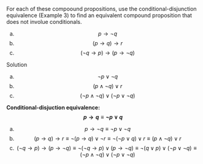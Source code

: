 For each of these compoound propositions, use the conditional-disjunction equivalence (Example 3) to find an equivalent compound proposition that does not involue conditionals.

1. $$p \rightarrow \neg q$$
2. $$(p \rightarrow q) \rightarrow r$$
3. $$(\neg q \rightarrow p) \rightarrow (p \rightarrow \neg q)$$

Solution

1. $$\neg p \vee \neg q$$
2. $$(p \wedge \neg q) \vee r$$
3. $$(\neg p \wedge \neg q) \vee (\neg p \vee \neg q)$$


**Conditional-disjuction equivalence: $$p \rightarrow q \equiv \neg p \vee q$$**

1. $$p \rightarrow \neg q \equiv \neg p \vee \neg q$$
2. $$(p \rightarrow q) \rightarrow r \equiv \neg (p \rightarrow q) \vee \neg r \equiv \neg (\neg p \vee q) \vee r \equiv (p \wedge \neg q) \vee r$$
3. $$(\neg q \rightarrow p) \rightarrow (p \rightarrow \neg q) \equiv \neg (\neg q \rightarrow p) \vee (p \rightarrow \neg q) \equiv \neg (q \vee p) \vee (\neg p \vee \neg q) \equiv (\neg p \wedge \neg q) \vee (\neg p \vee \neg q)$$


<style type="text/css">
    ol { list-style-type: lower-alpha; }
</style>